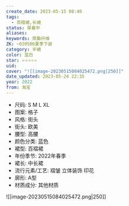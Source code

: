 ```yaml
---
create_date: 2023-05-15 08:40
tags:
  - 百褶裙,长裙
status: 穿着中
aliases:
keywords: 聚酯纤维
ZK: ~020506夏季下装
category: 半裙
color: 蓝白
star: ⭐⭐⭐⭐⭐
uid:
cover: "![[image-20230515084025472.png|250]]"
date_updated: 2023-05-24 22:35
year: 2022
from: 淘宝
---
```


- 尺码: S M L XL
- 图案: 格子
- 风格: 街头
- 街头: 欧美
- 腰型: 高腰
- 颜色分类: 蓝色
- 裙型: 百褶裙
- 年份季节: 2022年春季
- 裙长: 中长裙
- 流行元素/工艺: 褶皱 立体装饰 印花
- 廓形: A型
- 材质成分: 其他材质

![[image-20230515084025472.png|250]]
